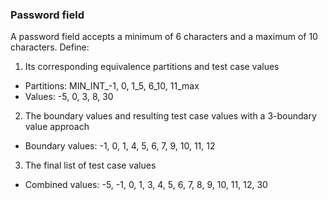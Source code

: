 ### Password field
A password field accepts a minimum of 6 characters and a maximum of 10 characters. Define:

1. Its corresponding equivalence partitions and test case values
- Partitions: MIN_INT_-1, 0, 1_5, 6_10, 11_max
- Values: -5, 0, 3, 8, 30
2. The boundary values and resulting test case values with a 3-boundary value approach
- Boundary values: -1, 0, 1, 4, 5, 6, 7, 9, 10, 11, 12
3. The final list of test case values
- Combined values: -5, -1, 0, 1, 3, 4, 5, 6, 7, 8, 9, 10, 11, 12, 30